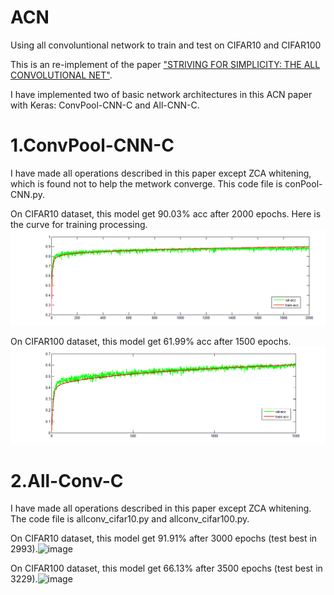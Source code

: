 # ACN
Using all convoluntional network to train and test on CIFAR10 and CIFAR100

This is an re-implement of the paper ["STRIVING FOR SIMPLICITY: THE ALL CONVOLUTIONAL NET"](https://arxiv.org/abs/1412.6806).

I have implemented two of basic network architectures in this ACN paper with Keras: ConvPool-CNN-C and All-CNN-C.

# 1.ConvPool-CNN-C
I have made all operations described in this paper except ZCA whitening, which is found not to help the metwork converge. This code file is conPool-CNN.py.

On CIFAR10 dataset, this model get 90.03% acc after 2000 epochs. Here is the curve for training processing.![image](https://github.com/OrangeCat95/ACN/blob/master/pic/conv-poolc.bmp)

On CIFAR100 dataset, this model get 61.99% acc after 1500 epochs.![image](https://github.com/OrangeCat95/ACN/blob/master/pic/2.bmp)

# 2.All-Conv-C
I have made all operations described in this paper except ZCA whitening.  The code file is allconv_cifar10.py and allconv_cifar100.py.

On CIFAR10 dataset, this model get 91.91% after 3000 epochs (test best in 2993).![image](https://github.com/OrangeCat95/ACN/tree/master/pic/acn1.png)

On CIFAR100 dataset, this model get 66.13% after 3500 epochs (test best in 3229).![image](https://github.com/OrangeCat95/ACN/tree/master/pic/acn2.png)
